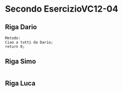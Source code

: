 # Secondo EsercizioVC12-04

## Riga Dario

```
Metodo: 
Ciao a tutti da Dario;
return 0;
```

## Riga Simo 

```
```

## Riga Luca 

```
```
